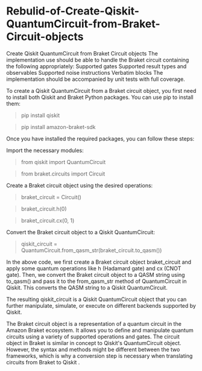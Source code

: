# Rebulid-of-Create-Qiskit-QuantumCircuit-from-Braket-Circuit-objects
Create Qiskit QuantumCircuit from Braket Circuit objects
The implementation use should be able to handle the Braket circuit containing the following appropriately:
Supported gates
Supported result types and observables
Supported noise instructions
Verbatim blocks
The implementation should be accompanied by unit tests with full coverage.

To create a Qiskit QuantumCircuit from a Braket circuit object, you first need to install both Qiskit and Braket Python packages. You can use pip to install them:

> pip install qiskit

> pip install amazon-braket-sdk

Once you have installed the required packages, you can follow these steps:

Import the necessary modules:

> from qiskit import QuantumCircuit

> from braket.circuits import Circuit

Create a Braket circuit object using the desired operations:
 
> braket_circuit = Circuit()

> braket_circuit.h(0)

> braket_circuit.cx(0, 1)

Convert the Braket circuit object to a Qiskit QuantumCircuit:
> qiskit_circuit = QuantumCircuit.from_qasm_str(braket_circuit.to_qasm())


In the above code, we first create a Braket circuit object braket_circuit and apply some quantum operations like h (Hadamard gate) and cx (CNOT gate). Then, we convert the Braket circuit object to a QASM string using to_qasm() and pass it to the from_qasm_str method of QuantumCircuit in Qiskit. This converts the QASM string to a Qiskit QuantumCircuit.

The resulting qiskit_circuit is a Qiskit QuantumCircuit object that you can further manipulate, simulate, or execute on different backends supported by Qiskit.

The Braket circuit object is a representation of a quantum circuit in the Amazon Braket ecosystem. It allows you to define and manipulate quantum circuits using a variety of supported operations and gates. The circuit object in Braket is similar in concept to Qiskit's QuantumCircuit object. However, the syntax and methods might be different between the two frameworks, which is why a conversion step is necessary when translating circuits from Braket to Qiskit .
